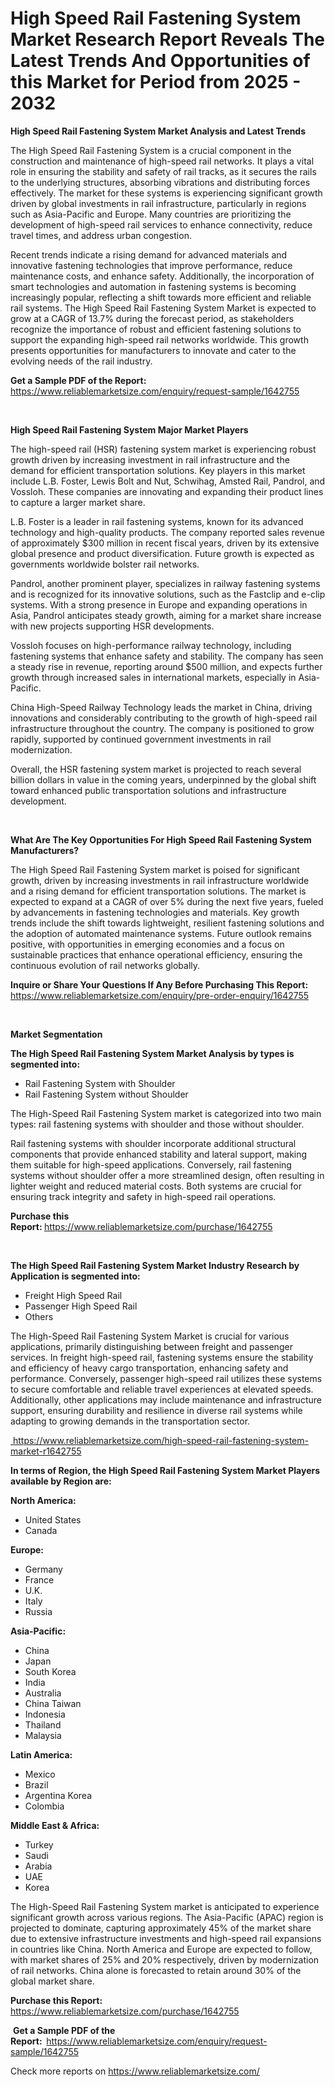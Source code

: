 <p><h1>High Speed Rail Fastening System Market Research Report Reveals The Latest Trends And Opportunities of this Market for Period from 2025 - 2032</h1></p><p><strong>High Speed Rail Fastening System Market Analysis and Latest Trends</strong></p>
<p><p>The High Speed Rail Fastening System is a crucial component in the construction and maintenance of high-speed rail networks. It plays a vital role in ensuring the stability and safety of rail tracks, as it secures the rails to the underlying structures, absorbing vibrations and distributing forces effectively. The market for these systems is experiencing significant growth driven by global investments in rail infrastructure, particularly in regions such as Asia-Pacific and Europe. Many countries are prioritizing the development of high-speed rail services to enhance connectivity, reduce travel times, and address urban congestion.</p><p>Recent trends indicate a rising demand for advanced materials and innovative fastening technologies that improve performance, reduce maintenance costs, and enhance safety. Additionally, the incorporation of smart technologies and automation in fastening systems is becoming increasingly popular, reflecting a shift towards more efficient and reliable rail systems. The High Speed Rail Fastening System Market is expected to grow at a CAGR of 13.7% during the forecast period, as stakeholders recognize the importance of robust and efficient fastening solutions to support the expanding high-speed rail networks worldwide. This growth presents opportunities for manufacturers to innovate and cater to the evolving needs of the rail industry.</p></p>
<p><strong>Get a Sample PDF of the Report:&nbsp;</strong> <a href="https://www.reliablemarketsize.com/enquiry/request-sample/1642755?utm_campaign=3226&utm_medium=2&utm_source=Github&utm_content=ia&utm_term=28032025&utm_id=high-speed-rail-fastening-system">https://www.reliablemarketsize.com/enquiry/request-sample/1642755</a></p>
<p>&nbsp;</p>
<p><strong>High Speed Rail Fastening System Major Market Players</strong></p>
<p><p>The high-speed rail (HSR) fastening system market is experiencing robust growth driven by increasing investment in rail infrastructure and the demand for efficient transportation solutions. Key players in this market include L.B. Foster, Lewis Bolt and Nut, Schwihag, Amsted Rail, Pandrol, and Vossloh. These companies are innovating and expanding their product lines to capture a larger market share.</p><p>L.B. Foster is a leader in rail fastening systems, known for its advanced technology and high-quality products. The company reported sales revenue of approximately $300 million in recent fiscal years, driven by its extensive global presence and product diversification. Future growth is expected as governments worldwide bolster rail networks.</p><p>Pandrol, another prominent player, specializes in railway fastening systems and is recognized for its innovative solutions, such as the Fastclip and e-clip systems. With a strong presence in Europe and expanding operations in Asia, Pandrol anticipates steady growth, aiming for a market share increase with new projects supporting HSR developments.</p><p>Vossloh focuses on high-performance railway technology, including fastening systems that enhance safety and stability. The company has seen a steady rise in revenue, reporting around $500 million, and expects further growth through increased sales in international markets, especially in Asia-Pacific.</p><p>China High-Speed Railway Technology leads the market in China, driving innovations and considerably contributing to the growth of high-speed rail infrastructure throughout the country. The company is positioned to grow rapidly, supported by continued government investments in rail modernization.</p><p>Overall, the HSR fastening system market is projected to reach several billion dollars in value in the coming years, underpinned by the global shift toward enhanced public transportation solutions and infrastructure development.</p></p>
<p>&nbsp;</p>
<p><strong>What Are The Key Opportunities For High Speed Rail Fastening System Manufacturers?</strong></p>
<p><p>The High Speed Rail Fastening System market is poised for significant growth, driven by increasing investments in rail infrastructure worldwide and a rising demand for efficient transportation solutions. The market is expected to expand at a CAGR of over 5% during the next five years, fueled by advancements in fastening technologies and materials. Key growth trends include the shift towards lightweight, resilient fastening solutions and the adoption of automated maintenance systems. Future outlook remains positive, with opportunities in emerging economies and a focus on sustainable practices that enhance operational efficiency, ensuring the continuous evolution of rail networks globally.</p></p>
<p><strong>Inquire or Share Your Questions If Any Before Purchasing This Report:</strong> <a href="https://www.reliablemarketsize.com/enquiry/pre-order-enquiry/1642755?utm_campaign=3226&utm_medium=2&utm_source=Github&utm_content=ia&utm_term=28032025&utm_id=high-speed-rail-fastening-system">https://www.reliablemarketsize.com/enquiry/pre-order-enquiry/1642755</a></p>
<p>&nbsp;</p>
<p><strong>Market Segmentation</strong></p>
<p><strong>The High Speed Rail Fastening System Market Analysis by types is segmented into:</strong></p>
<p><ul><li>Rail Fastening System with Shoulder</li><li>Rail Fastening System without Shoulder</li></ul></p>
<p><p>The High-Speed Rail Fastening System market is categorized into two main types: rail fastening systems with shoulder and those without shoulder. </p><p>Rail fastening systems with shoulder incorporate additional structural components that provide enhanced stability and lateral support, making them suitable for high-speed applications. Conversely, rail fastening systems without shoulder offer a more streamlined design, often resulting in lighter weight and reduced material costs. Both systems are crucial for ensuring track integrity and safety in high-speed rail operations.</p></p>
<p><strong>Purchase this Report:&nbsp;</strong><a href="https://www.reliablemarketsize.com/purchase/1642755?utm_campaign=3226&utm_medium=2&utm_source=Github&utm_content=ia&utm_term=28032025&utm_id=high-speed-rail-fastening-system">https://www.reliablemarketsize.com/purchase/1642755</a></p>
<p>&nbsp;</p>
<p><strong>The High Speed Rail Fastening System Market Industry Research by Application is segmented into:</strong></p>
<p><ul><li>Freight High Speed Rail</li><li>Passenger High Speed Rail</li><li>Others</li></ul></p>
<p><p>The High-Speed Rail Fastening System Market is crucial for various applications, primarily distinguishing between freight and passenger services. In freight high-speed rail, fastening systems ensure the stability and efficiency of heavy cargo transportation, enhancing safety and performance. Conversely, passenger high-speed rail utilizes these systems to secure comfortable and reliable travel experiences at elevated speeds. Additionally, other applications may include maintenance and infrastructure support, ensuring durability and resilience in diverse rail systems while adapting to growing demands in the transportation sector.</p></p>
<p><a href="https://www.reliablemarketsize.com/high-speed-rail-fastening-system-market-r1642755?utm_campaign=3226&utm_medium=2&utm_source=Github&utm_content=ia&utm_term=28032025&utm_id=high-speed-rail-fastening-system">&nbsp;https://www.reliablemarketsize.com/high-speed-rail-fastening-system-market-r1642755</a></p>
<p><strong>In terms of Region, the High Speed Rail Fastening System Market Players available by Region are:</strong></p>
<p>
    <p> <strong> North America: </strong>
        <ul>
            <li>United States</li>
            <li>Canada</li>
        </ul>
        </p> 
    <p> <strong> Europe: </strong>
        <ul>
            <li>Germany</li>
            <li>France</li>
            <li>U.K.</li>
            <li>Italy</li>
            <li>Russia</li>
        </ul>
        </p> 
    <p> <strong> Asia-Pacific: </strong>
        <ul>
            <li>China</li>
            <li>Japan</li>
            <li>South Korea</li>
            <li>India</li>
            <li>Australia</li>
            <li>China Taiwan</li>
            <li>Indonesia</li>
            <li>Thailand</li>
            <li>Malaysia</li>
        </ul>
        </p> 
    <p> <strong> Latin America: </strong>
        <ul>
            <li>Mexico</li>
            <li>Brazil</li>
            <li>Argentina Korea</li>
            <li>Colombia</li>
        </ul>
        </p> 
    <p> <strong> Middle East & Africa: </strong>
        <ul>
            <li>Turkey</li>
            <li>Saudi</li>
            <li>Arabia</li>
            <li>UAE</li>
            <li>Korea</li>
        </ul>
    </p>
    </p>
<p><p>The High-Speed Rail Fastening System market is anticipated to experience significant growth across various regions. The Asia-Pacific (APAC) region is projected to dominate, capturing approximately 45% of the market share due to extensive infrastructure investments and high-speed rail expansions in countries like China. North America and Europe are expected to follow, with market shares of 25% and 20% respectively, driven by modernization of rail networks. China alone is forecasted to retain around 30% of the global market share.</p></p>
<p><strong>Purchase this Report: </strong><a href="https://www.reliablemarketsize.com/purchase/1642755?utm_campaign=3226&utm_medium=2&utm_source=Github&utm_content=ia&utm_term=28032025&utm_id=high-speed-rail-fastening-system">https://www.reliablemarketsize.com/purchase/1642755</a></p>
<p>&nbsp;<strong>Get a Sample PDF of the Report:&nbsp;&nbsp;</strong><a href="https://www.reliablemarketsize.com/enquiry/request-sample/1642755?utm_campaign=3226&utm_medium=2&utm_source=Github&utm_content=ia&utm_term=28032025&utm_id=high-speed-rail-fastening-system">https://www.reliablemarketsize.com/enquiry/request-sample/1642755</a></p>
<p><strong></strong></p>
<p>Check more reports on <a href="https://www.reliablemarketsize.com/?utm_campaign=3226&utm_medium=2&utm_source=Github&utm_content=ia&utm_term=28032025&utm_id=high-speed-rail-fastening-system">https://www.reliablemarketsize.com/</a></p>